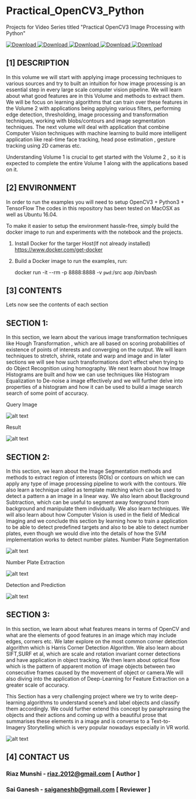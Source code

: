 # Practical_OpenCV3_Python
Projects for Video Series titled "Practical OpenCV3 Image Processing with Python"


[![Download](https://img.shields.io/badge/Build-Passing-brightgreen.svg) ](https://www.github.com/riaz)
[![Download](https://img.shields.io/badge/Python-3.6.1-brightgreen.svg) ](https://www.python.org/downloads)
[![Download](https://img.shields.io/badge/OpenCV-3.2.0_dev-brightgreen.svg) ](https://www.opencv.org/)
[![Download](https://img.shields.io/badge/Numpy-1.12.1-brightgreen.svg) ](https://www.numpy.org)
[![Download](https://img.shields.io/badge/Browser-Chrome-brightgreen.svg) ](www.google.com/chrome)



[1]  DESCRIPTION
------------------------------------------------------------------------------------------
In this volume we will start with applying image processing techniques to various sources and try to built an
intuition for how image processing is an essential step in every large scale computer vision pipeline. We will learn
about what good features are in this Volume and methods to extract them. We will be focus on learning algorithms
that can train over these features in the Volume 2 with applications being applying various filters, performing edge
detection, thresholding, image processing and transformation techniques, working with blobs/contours and image
segmentation techniques. The next volume will deal with application that combine Computer Vision techniques
with machine learning to build more intelligent application like real-time face tracking, head pose estimation ,
gesture tracking using 2D cameras etc.

Understanding Volume 1 is crucial to get started with the Volume 2 , so it is expected to complete the entire
Volume 1 along with the applications based on it.

[2] ENVIRONMENT
-----------------------------------------------------------------------------------------
In order to run the examples you will need to setup OpenCV3  + Python3 + TensorFlow
The codes in this repository has been tested on MacOSX as well as Ubuntu 16.04.

To make it easier to setup the environment hassle-free, simply build the docker image to
run and experiments with the notebook and the projects.

1. Install Docker for the targer Host(If not already installed)
   https://www.docker.com/get-docker

2. Build a Docker image to run the examples, run:

   docker run -it --rm -p 8888:8888  -v `pwd`:/src aop /bin/bash

[3]  CONTENTS
-----------------------------------------------------------------------------------------
Lets now see the contents of each section

## SECTION 1:

In this section, we learn about the various image transformation techniques like Hough Transformation , which are
all based on scoring probabilities of existence of points of interests and converging on the output. We will learn
techniques to stretch, shrink, rotate and warp and image and in later sections we will see how such
transformations don’t effect when trying to do Object Recognition using homography. We next learn about how
Image Histograms are built and how we can use techniques like Histogram Equalization to De-noise a image
effectively and we will further delve into properties of a histogram and how it can be used to build a image search
search of some point of accuracy.

Query Image

![alt text](https://github.com/riaz/Practical_OpenCV3_Python/blob/master/images/query.jpg)


Result

![alt text](https://github.com/riaz/Practical_OpenCV3_Python/blob/master/images/canvas_app.png)




## SECTION 2:

In this section, we learn about the Image Segmentation methods and methods to extract region of interests (ROIs)
or contours on which we can apply any type of image processing pipeline to work with the contours. We also learn
a technique called as template matching which can be used to detect a pattern a an image in a linear way. We also
learn about Background Subtraction, which can be useful to segment away foreground from background and
manipulate them individually. We also learn techniques. We will also learn about how Computer Vision is used in
the field of Medical Imaging and we conclude this section by learning how to train a application to be able to detect
predefined targets and also to be able to detect number plates, even though we would dive into the details of how
the SVM implementation works to detect number plates.
Number Plate Segmentation

![alt text](https://github.com/riaz/Practical_OpenCV3_Python/blob/master/images/number_app_1.png)


Number Plate Extraction

![alt text](https://github.com/riaz/Practical_OpenCV3_Python/blob/master/images/number_app_2.png)


Detection and Prediction

![alt text](https://github.com/riaz/Practical_OpenCV3_Python/blob/master/images/number_app_3.png)



## SECTION 3:

In this section, we learn about what features means in terms of OpenCV and what are the elements of good features
in an image which may include edges, corners etc. We later explore on the most common corner detection
algorithm which is Harris Corner Detection Algorithm. We also learn about SIFT,SURF et al, which are scale and
rotation invariant corner detections and have application in object tracking. We then learn about optical flow
which is the pattern of apparent motion of image objects between two consecutive frames caused by the
movement of object or camera.We will also diving into the application of Deep-Learning for Feature Extraction on a
greater scale of accuracy.

This Section has a very challenging project where we try to write deep-learning algorithms to understand scene’s and label objects and classify them
accordingly. We could further extend this concept by paraphrasing the objects and their actions and coming up
with a beautiful prose that summarises these elements in a image and is converse to a Text-to- Imagery Storytelling
which is very popular nowadays especially in VR world.

![alt text](https://github.com/riaz/Practical_OpenCV3_Python/blob/master/images/scene_app_1.png)


[4] CONTACT US
-------------------------------
### Riaz Munshi - riaz.2012@gmail.com   [ Author ]
### Sai Ganesh  - saiganeshb@gmail.com  [ Reviewer ]
